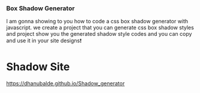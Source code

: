 
### Box Shadow Generator
I am gonna showing to you how to code a css box shadow generator with javascript. we create a project that you can generate css box shadow styles and project show you the generated shadow style codes and you can copy and use it in your site designs❗️

# Shadow Site
https://dhanubalde.github.io/Shadow_generator
